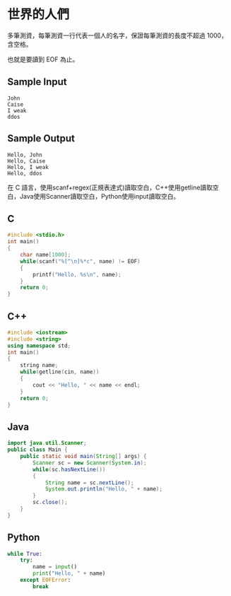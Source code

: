 # 世界的人們

多筆測資，每筆測資一行代表一個人的名字，保證每筆測資的長度不超過 1000，含空格。

也就是要讀到 EOF 為止。

## Sample Input

```
John
Caise
I weak
ddos
```

## Sample Output

```
Hello, John
Hello, Caise
Hello, I weak
Hello, ddos
```

在 C 語言，使用scanf+regex(正規表達式)讀取空白，C++使用getline讀取空白，Java使用Scanner讀取空白，Python使用input讀取空白。

## C

```c
#include <stdio.h>
int main()
{
    char name[1000];
    while(scanf("%[^\n]%*c", name) != EOF)
    {
        printf("Hello, %s\n", name);
    }
    return 0;
}
```

## C++

```cpp
#include <iostream>
#include <string>
using namespace std;
int main()
{
    string name;
    while(getline(cin, name))
    {
        cout << "Hello, " << name << endl;
    }
    return 0;
}
```

## Java

```java
import java.util.Scanner;
public class Main {
    public static void main(String[] args) {
        Scanner sc = new Scanner(System.in);
        while(sc.hasNextLine())
        {
            String name = sc.nextLine();
            System.out.println("Hello, " + name);
        }
        sc.close();
    }
}
```

## Python

```python
while True:
    try:
        name = input()
        print("Hello, " + name)
    except EOFError:
        break
```